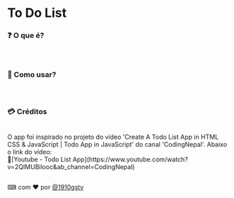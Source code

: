 # To Do List

### ❓ O que é?
<br />


##

### 📝 Como usar?
<br />

##

### 💳 Créditos
<br />
O app foi inspirado no projeto do vídeo 'Create A Todo List App in HTML CSS & JavaScript | Todo App in JavaScript' do canal 'CodingNepal'. Abaixo o link do vídeo: <br />
🔸[Youtube - Todo List App](https://www.youtube.com/watch?v=2QIMUBilooc&ab_channel=CodingNepal)

##

⌨ com ❤ por [@1910gstv](github.com/1910gstv)

